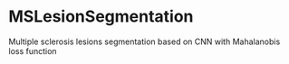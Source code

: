 # MSLesionSegmentation
Multiple sclerosis lesions segmentation based on CNN with Mahalanobis loss function

